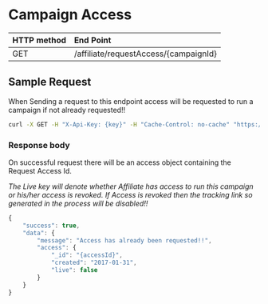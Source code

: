 # Campaign Access

| **HTTP method** | **End Point** |
| :--- | :--- |
| GET | /affiliate/requestAccess/{campaignId} |

## **Sample Request**

When Sending a request to this endpoint access will be requested to run a campaign if not already requested!!

```bash
curl -X GET -H "X-Api-Key: {key}" -H "Cache-Control: no-cache" "https://api.vnative.com/affiliate/requestAccess/{campaignId}"
```

### **Response body**

On successful request there will be an access object containing the Request Access Id.

_The Live key will denote whether Affiliate has access to run this campaign or his/her access is revoked. If Access is revoked then the tracking link so generated in the process will be disabled!!_

```javascript
{
    "success": true,
    "data": {
        "message": "Access has already been requested!!",
        "access": {
            "_id": "{accessId}",
            "created": "2017-01-31",
            "live": false
        }
    }
}
```


